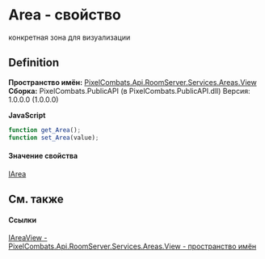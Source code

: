 # Area - свойство


конкретная зона для визуализации



## Definition
**Пространство имён:** <a href="d42615c4-2647-6043-f483-ab072442c0ce">PixelCombats.Api.RoomServer.Services.Areas.View</a>  
**Сборка:** PixelCombats.PublicAPI (в PixelCombats.PublicAPI.dll) Версия: 1.0.0.0 (1.0.0.0)

**JavaScript**
``` JavaScript
function get_Area();
function set_Area(value);
```



#### Значение свойства
<a href="751e2240-cdf8-62a5-f071-0b54a73d2b57">IArea</a>

## См. также


#### Ссылки
<a href="bc285b36-ae28-f2a5-79c2-60e3892f3e32">IAreaView - </a>  
<a href="d42615c4-2647-6043-f483-ab072442c0ce">PixelCombats.Api.RoomServer.Services.Areas.View - пространство имён</a>  
